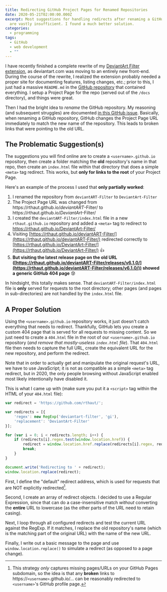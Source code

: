 ```yaml
---
title: Redirecting GitHub Project Pages for Renamed Repositories
date: 2020-05-21T02:00:00.000Z
excerpt: Most suggestions for handling redirects after renaming a GitHub repo
  are vastly insufficient. I found a much better solution.
categories:
  - programming
tags:
  - GitHub
  - web development
  - ""
---
```

I have recently finished a complete rewrite of my [DeviantArt Filter extension](/projects/deviantart-filter/), as deviantart.com was moving to an entirely new front-end. During the course of the rewrite, I realized the extension probably needed a proper site for documenting features, listing changes, etc.; prior to this, I just had a massive `README.md` in the [GitHub repository](https://github.com/rthaut/DeviantArt-Filter) that contained everything. I setup a Project Page for the repo (served out of the `/docs` directory), and things were great.

Then I had the bright idea to *rename* the GitHub repository. My reasoning (and subsequent struggles) are documented [in this GitHub issue](https://github.com/rthaut/deviantART-Filter/issues/139). Basically, when renaming a GitHub repository, GitHub changes the Project Page URL immediately to match the new name of the repository. This leads to broken links that were pointing to the old URL.

## The Problematic Suggestion(s)

The suggestions you will find online are to create a `<username>.github.io` repository, then create a folder matching the **old** repository's name in that repo, then create an `index.html` file within that directory that does a simple `<meta>` tag redirect. This works, but **only for links to the root** of your Project Page.

Here's an example of the process I used that **only partially worked**:

1. I renamed the repository from `deviantART-Filter` to `DeviantArt-Filter`
2. The Project Page URL was changed from https[]()://rthaut.github.io/*deviantART*-Filter/ to https[]()://rthaut.github.io/*DeviantArt*-Filter/
3. I created the `deviantART-Filter/index.html` file in a new `rthaut.github.io` repository and added a `<meta>` tag to redirect to https://rthaut.github.io/DeviantArt-Filter/
4. Visiting [https://rthaut.github.io/deviantART-Filter/](https://rthaut.github.io/deviantART-Filter/) redirected correctly to [https://rthaut.github.io/DeviantArt-Filter/](https://rthaut.github.io/DeviantArt-Filter/) 👍
5. **But visiting the latest release page on the old URL ([https://rthaut.github.io/deviantART-Filter/releases/v6.1.0/](https://rthaut.github.io/deviantART-Filter/releases/v6.1.0/)) showed a generic GitHub 404 page** 😰

In hindsight, this totally makes sense. That `deviantART-Filter/index.html` file is **only** served for requests to the root directory; other pages (and pages in sub-directories) are not handled by the `index.html` file.

## A Proper Solution

Using the `<username>.github.io` repository works, it just doesn't catch everything that needs to redirect. Thankfully, GitHub lets you create a custom 404 page that is served for all requests to missing content. So we just need to create a `404.html` file in the root of our `<username>.github.io` repository (*and remove that mostly-useless `index.html` file*). That `404.html` file then needs to capture the full URL, create the equivalent URL for the new repository, and perform the redirect.

Note that in order to actually get and manipulate the original request's URL, we have to use JavaScript; it is not as compatible as a simple `<meta>` tag redirect, but in 2020, the only people browsing without JavaScript enabled most likely intentionally have disabled it.

This is what I came up with (make sure you put it a `<script>` tag within the HTML of your `404.html` file):

``` js
var redirect = 'https://github.com/rthaut/';

var redirects = [{
    'regex': new RegExp('deviantart-filter', 'gi'),
    'replacement': 'DeviantArt-Filter'
}];

for (var i = 0; i < redirects.length; i++) {
    if (redirects[i].regex.test(window.location.href)) {
        redirect = window.location.href.replace(redirects[i].regex, redirects[i].replacement);
        break;
    }
}

document.write('Redirecting to ' + redirect);
window.location.replace(redirect);
```

First, I define the "default" redirect address, which is used for requests that are NOT explicitly redirected[^1].

Second, I create an array of redirect objects. I decided to use a Regular Expression, since that can do a case-insensitive match *without* converting the **entire** URL to lowercase (as the other parts of the URL need to retain casing).

Next, I loop through all configured redirects and test the current URL against the RegExp. If it matches, I replace the old repository's name (which is the matching part of the original URL) with the name of the new URL.

Finally, I write out a basic message to the page and use `window.location.replace()` to simulate a redirect (as opposed to a page change).

[^1]: This strategy *only* captures missing pages/URLs on your GitHub Pages subdomain, so the idea is that any **broken** links to https://`<username>`.github.io/... can be reasonably redirected to `<username>`'s GitHub profile page.